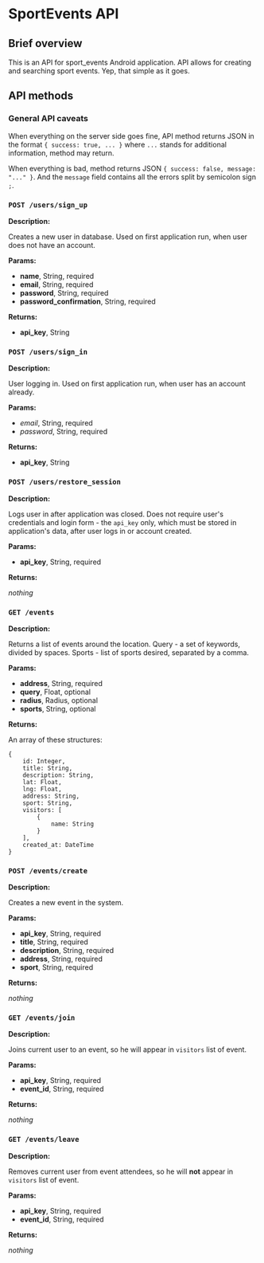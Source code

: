 # SportEvents API

## Brief overview

This is an API for sport_events Android application. API allows for creating and searching sport events. Yep, that simple as it goes.

## API methods

### General API caveats

When everything on the server side goes fine, API method returns JSON in the format `{ success: true, ... }` where `...` stands for
additional information, method may return.

When everything is bad, method returns JSON `{ success: false, message: "..." }`. And the `message` field contains all the errors
split by semicolon sign `;`.

### `POST /users/sign_up`

**Description:**

Creates a new user in database. Used on first application run, when user does not have an account.

**Params:**
* **name**, String, required
* **email**, String, required
* **password**, String, required
* **password_confirmation**, String, required

**Returns:**

* **api_key**, String

### `POST /users/sign_in`

**Description:**

User logging in. Used on first application run, when user has an account already.

**Params:**

* *email*, String, required
* *password*, String, required

**Returns:**

* **api_key**, String

### `POST /users/restore_session`

**Description:**

Logs user in after application was closed. Does not require user's credentials and login form - the `api_key` only, which must be stored in application's data, after user logs in or account created.

**Params:**

* **api_key**, String, required

**Returns:**

*nothing*

### `GET /events`

**Description:**

Returns a list of events around the location.
Query - a set of keywords, divided by spaces.
Sports - list of sports desired, separated by a comma.

**Params:**

* **address**, String, required
* **query**, Float, optional
* **radius**, Radius, optional
* **sports**, String, optional

**Returns:**

An array of these structures:

    {
        id: Integer,
        title: String,
        description: String,
        lat: Float,
        lng: Float,
        address: String,
        sport: String,
        visitors: [
            {
                name: String
            }
        ],
        created_at: DateTime
    }

### `POST /events/create`

**Description:**

Creates a new event in the system.

**Params:**

* **api_key**, String, required
* **title**, String, required
* **description**, String, required
* **address**, String, required
* **sport**, String, required

**Returns:**

*nothing*

### `GET /events/join`

**Description:**

Joins current user to an event, so he will appear in `visitors` list of event.

**Params:**

* **api_key**, String, required
* **event_id**, String, required

**Returns:**

*nothing*

### `GET /events/leave`

**Description:**

Removes current user from event attendees, so he will **not** appear in `visitors` list of event.

**Params:**

* **api_key**, String, required
* **event_id**, String, required

**Returns:**

*nothing*
